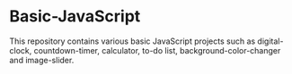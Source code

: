 # Basic-JavaScript
This repository contains various basic JavaScript projects such as digital-clock, countdown-timer, calculator, to-do list, background-color-changer and image-slider.
